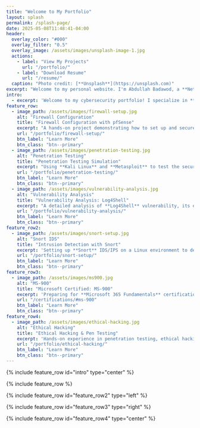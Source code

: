 ```yaml
---
title: "Welcome to My Portfolio"
layout: splash
permalink: /splash-page/
date: 2025-05-08T11:48:41-04:00
header:
  overlay_color: "#000"
  overlay_filter: "0.5"
  overlay_image: /assets/images/unsplash-image-1.jpg
  actions:
    - label: "View My Projects"
      url: "/portfolio/"
    - label: "Download Resume"
      url: "/resume/"
  caption: "Photo credit: [**Unsplash**](https://unsplash.com)"
excerpt: "Welcome to my personal website. I'm Abdullah Badawod, a **Network Security Specialist**. Here you can explore my projects, certifications, and experience in cybersecurity."
intro: 
  - excerpt: 'Welcome to my cybersecurity portfolio! I specialize in **network security**, **penetration testing**, and **vulnerability analysis**. Browse through my projects and feel free to contact me for collaboration.'
feature_row:
  - image_path: /assets/images/firewall-setup.jpg
    alt: "Firewall Configuration"
    title: "Firewall Configuration with pfSense"
    excerpt: "A hands-on project demonstrating how to set up and secure a network using **pfSense**."
    url: "/portfolio/firewall-setup/"
    btn_label: "Learn More"
    btn_class: "btn--primary"
  - image_path: /assets/images/penetration-testing.jpg
    alt: "Penetration Testing"
    title: "Penetration Testing Simulation"
    excerpt: "Using **Kali Linux** and **Metasploit** to test the security of a virtual machine and discover vulnerabilities."
    url: "/portfolio/penetration-testing/"
    btn_label: "Learn More"
    btn_class: "btn--primary"
  - image_path: /assets/images/vulnerability-analysis.jpg
    alt: "Vulnerability Analysis"
    title: "Vulnerability Analysis: Log4Shell"
    excerpt: "A detailed analysis of **Log4Shell** vulnerability, its exploitation, and mitigation strategies."
    url: "/portfolio/vulnerability-analysis/"
    btn_label: "Learn More"
    btn_class: "btn--primary"
feature_row2:
  - image_path: /assets/images/snort-setup.jpg
    alt: "Snort IDS"
    title: "Intrusion Detection with Snort"
    excerpt: 'Setting up **Snort** IDS/IPS on a Linux environment to detect and respond to network attacks.'
    url: "/portfolio/snort-setup/"
    btn_label: "Learn More"
    btn_class: "btn--primary"
feature_row3:
  - image_path: /assets/images/ms900.jpg
    alt: "MS-900"
    title: "Microsoft Certified: MS-900"
    excerpt: 'Preparing for **Microsoft 365 Fundamentals** certification focusing on cloud services.'
    url: "/certifications/#ms-900"
    btn_label: "Learn More"
    btn_class: "btn--primary"
feature_row4:
  - image_path: /assets/images/ethical-hacking.jpg
    alt: "Ethical Hacking"
    title: "Ethical Hacking & Pen Testing"
    excerpt: 'Hands-on experience in penetration testing, ethical hacking, and securing networks using the latest tools and techniques.'
    url: "/portfolio/ethical-hacking/"
    btn_label: "Learn More"
    btn_class: "btn--primary"
---
```


{% include feature_row id="intro" type="center" %}

{% include feature_row %}

{% include feature_row id="feature_row2" type="left" %}

{% include feature_row id="feature_row3" type="right" %}

{% include feature_row id="feature_row4" type="center" %}
